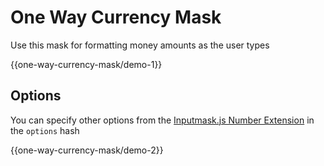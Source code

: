 One Way Currency Mask
=====================

Use this mask for formatting money amounts as the user types

{{one-way-currency-mask/demo-1}}

## Options

You can specify other options from the [Inputmask.js Number Extension](https://github.com/RobinHerbots/Inputmask/blob/4.x/README_numeric.md) in the `options` hash

{{one-way-currency-mask/demo-2}}
